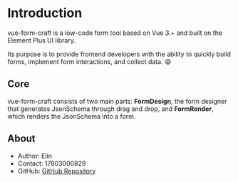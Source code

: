 # Introduction
vue-form-craft is a low-code form tool based on Vue 3.+ and built on the Element Plus UI library.

Its purpose is to provide frontend developers with the ability to quickly build forms, implement form interactions, and collect data. 😄

## Core

vue-form-craft consists of two main parts: **FormDesign**, the form designer that generates JsonSchema through drag and drop, and **FormRender**, which renders the JsonSchema into a form.

## About

- Author: Elin
- Contact: 17803000829
- GitHub: [GitHub Repository](https://github.com/xinnian999/vue-form-craft)
